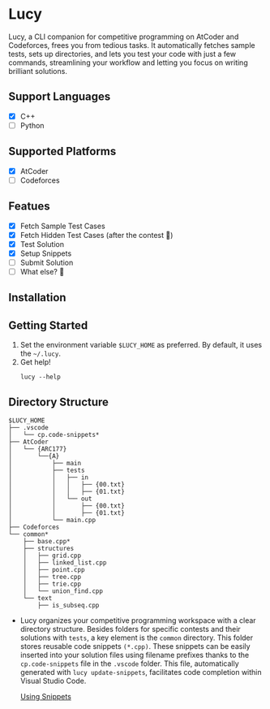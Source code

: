 # Lucy

Lucy, a CLI companion for competitive programming on AtCoder and Codeforces, frees you from tedious
tasks. It automatically fetches sample tests, sets up directories, and lets you test your code with
just a few commands, streamlining your workflow and letting you focus on writing brilliant
solutions.

## Support Languages
- [x] C++
- [ ] Python

## Supported Platforms
- [x] AtCoder
- [ ] Codeforces

## Featues
- [x] Fetch Sample Test Cases
- [x] Fetch Hidden Test Cases (after the contest 🤪)
- [x] Test Solution
- [x] Setup Snippets
- [ ] Submit Solution
- [ ] What else? 🤔

## Installation

## Getting Started
1. Set the environment variable `$LUCY_HOME` as preferred. By default, it uses the `~/.lucy`.
2. Get help!
    ```
    lucy --help
    ```

## Directory Structure
```
$LUCY_HOME
├── .vscode
│   └── cp.code-snippets*
├── AtCoder
│   └── {ARC177}
│       └──{A}
│           ├── main
│           ├── tests
│           │   ├── in
│           │   │   ├── {00.txt}
│           │   │   ├── {01.txt}
│           │   └── out
│           │       ├── {00.txt}
│           │       ├── {01.txt}
│           └── main.cpp
├── Codeforces
└── common*
    ├── base.cpp*
    ├── structures
    │   ├── grid.cpp
    │   ├── linked_list.cpp
    │   ├── point.cpp
    │   ├── tree.cpp
    │   ├── trie.cpp
    │   └── union_find.cpp
    └── text
        ├── is_subseq.cpp

```

- Lucy organizes your competitive programming workspace with a clear directory structure. Besides folders for specific contests and their solutions with `tests`, a key element is the `common` directory. This folder stores reusable code snippets `(*.cpp)`. These snippets can be easily inserted into your solution files using filename prefixes thanks to the `cp.code-snippets` file in the `.vscode` folder. This file, automatically generated with `lucy update-snippets`,  facilitates code completion within Visual Studio Code.

  [Using Snippets](https://github.com/kid-116/CP/assets/75692643/3636b6f1-ad58-4bd7-8cb1-2c700f8a5b72)
